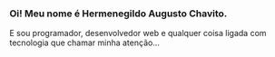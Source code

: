 ### Oi! Meu nome é Hermenegildo Augusto Chavito.
E sou programador, desenvolvedor web e qualquer coisa ligada com tecnologia que chamar minha atenção...
